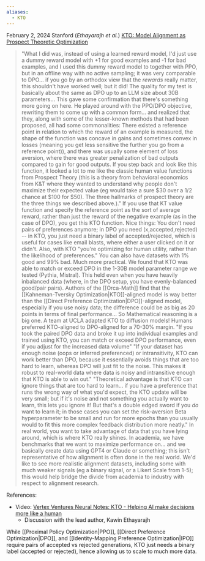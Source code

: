 ```yaml
---
aliases:
  - KTO
---
```

February 2, 2024
Stanford (*Ethayarajh et al.*)
[KTO: Model Alignment as Prospect Theoretic Optimization](https://arxiv.org/abs/2402.01306)

> "What I did was, instead of using a learned reward model, I'd just use a dummy reward model with +1 for good examples and -1 for bad examples, and I used this dummy reward model to together with PPO, but in an offline way with no active sampling; it was very comparable to DPO... if you go by an orthodox view that the *rewards* really matter, this shouldn't have worked well; but it did! The quality for my test is basically about the same as DPO up to an LLM size about 30B parameters... This gave some confirmation that there's something more going on here. He played around with the PPO/DPO objective, rewriting them to come up with a common form... and realized that they, along with some of the lesser-known methods that had been proposed, all had some commonalities: There existed a reference point in relation to which the reward of an example is measured, the shape of the function was concave in gains and sometimes convex in losses (meaning you get less sensitive the further you go from a reference point)), and there was usually some element of loss aversion, where there was greater penalization of bad outputs compared to gain for good outputs. If you step back and look like this function, it looked a lot to me like the classic human value functions from Prospect Theory (this is a theory from behavioral economics from K&T where they wanted to understand why people don't maximize their expected value (eg would take a sure $30 over a 1/2 chance at $100 for $50). The three hallmarks of prospect theory are the three things we described above.)." If you use that KT value function and specify the reference point as the sort of average reward, rather than just the reward of the negative example (as in the case of DPO), you get this KTO function. Nice things: You don't need pairs of preferences anymore; in DPO you need (x,accepted,rejected) -- in KTO, you just need a binary label of accepted/rejected, which is useful for cases like email blasts, where either a user clicked on it or didn't. Also, with KTO "you're optimizing for human utility, rather than the likelihood of preferences." You can also have datasets with 1% good and 99% bad. Much more practical. We found that KTO was able to match or exceed DPO in the 1-30B model parameter range we tested (Pythia, Mistral). This held even when you have heavily inbalanced data (where, in the DPO setup, you have evenly-balanced good/pair pairs). 
> Authors of the [[Orca-Math]] find that the [[Kahneman-Tversky Optimization|KTO]]-aligned model is way better than the [[Direct Preference Optimization|DPO]]-aligned model, especially if you use noisy data; the difference could be as big as 20 points in terms of final performance... So Mathematical reasoning is a big one.
> A team at UCLA adapted KTO to diffusion models! Humans preferred KTO-aligned to DPO-aligned for a 70-30% margin.
> "If you took the paired DPO data and broke it up into individual examples and trained using KTO, you can match or exceed DPO performance, even if you adjust for the increased data volume"
> "If your dataset has enough noise (oops or inferred preferenced) or intransitivity, KTO can work better than DPO, because it essentially avoids things that are too hard to learn, whereas DPO will just fit to the noise. This makes it robust to real-world data where data is noisy and intransitive enough that KTO is able to win out."
> "Theoretical advantage is that KTO can ignore things that are too hard to learn... if you have a preference that runs the wrong way of what you'd expect, the KTO update will be very small; but if it's noise and not something you actually want to learn, this lets you ignore it! But that's a double edged sword if you *do* want to learn it; in those cases you can set the risk-aversion Beta hyperparameter to be small and run for more epochs than you usually would to fit this more complex feedback distribution more neatly."
> In real world, you want to take advantage of data that you have lying around, which is where KTO really shines. In academia, we have benchmarks that we want to maximize performance on... and we basically create data using GPT4 or Claude or something; this isn't representative of how alignment is often done in the real world. We'd like to see more realistic alignment datasets, including some with much weaker signals (eg a binary signal, or a Likert Scale from 1-5); this would help bridge the divide from academia to industry with respect to alignment research.

References:
- Video: [Vertex Ventures Neural Notes: KTO - Helping AI make decisions more like a human](https://youtu.be/dDQAYmObK-Y?si=0rs_uM0by_0r9qd1)
	- Discussion with the lead author, Kawin Ethayarajh

While [[Proximal Policy Optimization|PPO]], [[Direct Preference Optimization|DPO]], and [[Identity-Mapping Preference Optimization|IPO]] require pairs of accepted vs rejected generations, KTO just needs a binary label (accepted or rejected), hence allowing us to scale to much more data.